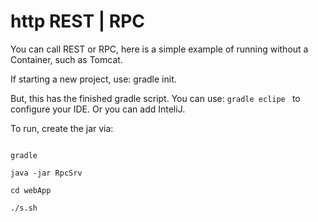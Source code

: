 # http REST | RPC

You can call REST or RPC, here is a simple example of running without a Container, such as Tomcat.

If starting a new project, use: gradle init.

But, this has the finished gradle script.
You can use: `gradle eclipe `
to configure your IDE. Or you can add InteliJ.


To run, create the jar via: 
```

gradle

java -jar RpcSrv

cd webApp

./s.sh
```
